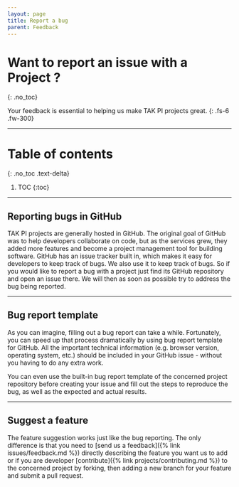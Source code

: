 ```yaml
---
layout: page
title: Report a bug
parent: Feedback
---
```


# Want to report an issue with a Project ?
{: .no_toc}

Your feedback is essential to helping us make TAK PI projects great.
{: .fs-6 .fw-300}

---

# Table of contents
{: .no_toc .text-delta}

1. TOC
{:toc}

---

## Reporting bugs in GitHub

TAK PI projects are generally hosted in GitHub. The original goal of GitHub was to help developers collaborate on code, but as the services grew, they added more features and become a project management tool for building software. GitHub has an issue tracker built in, which makes it easy for developers to keep track of bugs. We also use it to keep track of bugs. So if you would like to report a bug with a project just find its GitHub repository and open an issue there. We will then as soon as possible try to address the bug being reported.

---

## Bug report template

As you can imagine, filling out a bug report can take a while. Fortunately, you can speed up that process dramatically by using bug report template for GitHub.  All the important technical information (e.g. browser version, operating system, etc.) should be included in your GitHub issue - without you having to do any extra work.

You can even use the built-in bug report template of the concerned project repository before creating your issue and fill out the steps to reproduce the bug, as well as the expected and actual results.

---

## Suggest a feature

The feature suggestion works just like the bug reporting. The only difference is that you need to [send us a feedback]({% link issues/feedback.md %}) directly describing the feature you want us to add or if you are developer [contribute]({% link projects/contributing.md %})  to the concerned project by forking, then adding a new branch for your feature and submit a pull request.
